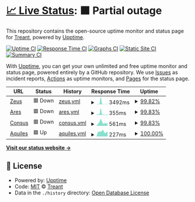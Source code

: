 # [📈 Live Status](https://treant-io.github.io/status): <!--live status--> **🟧 Partial outage**

This repository contains the open-source uptime monitor and status page for [Treant](treant.io), powered by [Upptime](https://github.com/upptime/upptime).

[![Uptime CI](https://github.com/treant-io/status/workflows/Uptime%20CI/badge.svg)](https://github.com/treant-io/status/actions?query=workflow%3A%22Uptime+CI%22)
[![Response Time CI](https://github.com/treant-io/status/workflows/Response%20Time%20CI/badge.svg)](https://github.com/treant-io/status/actions?query=workflow%3A%22Response+Time+CI%22)
[![Graphs CI](https://github.com/treant-io/status/workflows/Graphs%20CI/badge.svg)](https://github.com/treant-io/status/actions?query=workflow%3A%22Graphs+CI%22)
[![Static Site CI](https://github.com/treant-io/status/workflows/Static%20Site%20CI/badge.svg)](https://github.com/treant-io/status/actions?query=workflow%3A%22Static+Site+CI%22)
[![Summary CI](https://github.com/treant-io/status/workflows/Summary%20CI/badge.svg)](https://github.com/treant-io/status/actions?query=workflow%3A%22Summary+CI%22)

With [Upptime](https://upptime.js.org), you can get your own unlimited and free uptime monitor and status page, powered entirely by a GitHub repository. We use [Issues](https://github.com/treant-io/status/issues) as incident reports, [Actions](https://github.com/treant-io/status/actions) as uptime monitors, and [Pages](https://treant-io.github.io/status) for the status page.

<!--start: status pages-->
<!-- This summary is generated by Upptime (https://github.com/upptime/upptime) -->
<!-- Do not edit this manually, your changes will be overwritten -->
<!-- prettier-ignore -->
| URL | Status | History | Response Time | Uptime |
| --- | ------ | ------- | ------------- | ------ |
| <img alt="" src="https://icons.duckduckgo.com/ip3/api.treant.io.ico" height="13"> [Zeus](https://api.treant.io/health/zeus) | 🟥 Down | [zeus.yml](https://github.com/treant-io/status/commits/HEAD/history/zeus.yml) | <details><summary><img alt="Response time graph" src="./graphs/zeus/response-time-week.png" height="20"> 3492ms</summary><br><a href="https://treant-io.github.io/status/history/zeus"><img alt="Response time 1112" src="https://img.shields.io/endpoint?url=https%3A%2F%2Fraw.githubusercontent.com%2Ftreant-io%2Fstatus%2FHEAD%2Fapi%2Fzeus%2Fresponse-time.json"></a><br><a href="https://treant-io.github.io/status/history/zeus"><img alt="24-hour response time 528" src="https://img.shields.io/endpoint?url=https%3A%2F%2Fraw.githubusercontent.com%2Ftreant-io%2Fstatus%2FHEAD%2Fapi%2Fzeus%2Fresponse-time-day.json"></a><br><a href="https://treant-io.github.io/status/history/zeus"><img alt="7-day response time 3492" src="https://img.shields.io/endpoint?url=https%3A%2F%2Fraw.githubusercontent.com%2Ftreant-io%2Fstatus%2FHEAD%2Fapi%2Fzeus%2Fresponse-time-week.json"></a><br><a href="https://treant-io.github.io/status/history/zeus"><img alt="30-day response time 1713" src="https://img.shields.io/endpoint?url=https%3A%2F%2Fraw.githubusercontent.com%2Ftreant-io%2Fstatus%2FHEAD%2Fapi%2Fzeus%2Fresponse-time-month.json"></a><br><a href="https://treant-io.github.io/status/history/zeus"><img alt="1-year response time 1112" src="https://img.shields.io/endpoint?url=https%3A%2F%2Fraw.githubusercontent.com%2Ftreant-io%2Fstatus%2FHEAD%2Fapi%2Fzeus%2Fresponse-time-year.json"></a></details> | <details><summary><a href="https://treant-io.github.io/status/history/zeus">99.82%</a></summary><a href="https://treant-io.github.io/status/history/zeus"><img alt="All-time uptime 99.75%" src="https://img.shields.io/endpoint?url=https%3A%2F%2Fraw.githubusercontent.com%2Ftreant-io%2Fstatus%2FHEAD%2Fapi%2Fzeus%2Fuptime.json"></a><br><a href="https://treant-io.github.io/status/history/zeus"><img alt="24-hour uptime 99.98%" src="https://img.shields.io/endpoint?url=https%3A%2F%2Fraw.githubusercontent.com%2Ftreant-io%2Fstatus%2FHEAD%2Fapi%2Fzeus%2Fuptime-day.json"></a><br><a href="https://treant-io.github.io/status/history/zeus"><img alt="7-day uptime 99.82%" src="https://img.shields.io/endpoint?url=https%3A%2F%2Fraw.githubusercontent.com%2Ftreant-io%2Fstatus%2FHEAD%2Fapi%2Fzeus%2Fuptime-week.json"></a><br><a href="https://treant-io.github.io/status/history/zeus"><img alt="30-day uptime 99.71%" src="https://img.shields.io/endpoint?url=https%3A%2F%2Fraw.githubusercontent.com%2Ftreant-io%2Fstatus%2FHEAD%2Fapi%2Fzeus%2Fuptime-month.json"></a><br><a href="https://treant-io.github.io/status/history/zeus"><img alt="1-year uptime 99.75%" src="https://img.shields.io/endpoint?url=https%3A%2F%2Fraw.githubusercontent.com%2Ftreant-io%2Fstatus%2FHEAD%2Fapi%2Fzeus%2Fuptime-year.json"></a></details>
| <img alt="" src="https://icons.duckduckgo.com/ip3/api.treant.io.ico" height="13"> [Ares](https://api.treant.io/health/ares) | 🟥 Down | [ares.yml](https://github.com/treant-io/status/commits/HEAD/history/ares.yml) | <details><summary><img alt="Response time graph" src="./graphs/ares/response-time-week.png" height="20"> 355ms</summary><br><a href="https://treant-io.github.io/status/history/ares"><img alt="Response time 294" src="https://img.shields.io/endpoint?url=https%3A%2F%2Fraw.githubusercontent.com%2Ftreant-io%2Fstatus%2FHEAD%2Fapi%2Fares%2Fresponse-time.json"></a><br><a href="https://treant-io.github.io/status/history/ares"><img alt="24-hour response time 117" src="https://img.shields.io/endpoint?url=https%3A%2F%2Fraw.githubusercontent.com%2Ftreant-io%2Fstatus%2FHEAD%2Fapi%2Fares%2Fresponse-time-day.json"></a><br><a href="https://treant-io.github.io/status/history/ares"><img alt="7-day response time 355" src="https://img.shields.io/endpoint?url=https%3A%2F%2Fraw.githubusercontent.com%2Ftreant-io%2Fstatus%2FHEAD%2Fapi%2Fares%2Fresponse-time-week.json"></a><br><a href="https://treant-io.github.io/status/history/ares"><img alt="30-day response time 226" src="https://img.shields.io/endpoint?url=https%3A%2F%2Fraw.githubusercontent.com%2Ftreant-io%2Fstatus%2FHEAD%2Fapi%2Fares%2Fresponse-time-month.json"></a><br><a href="https://treant-io.github.io/status/history/ares"><img alt="1-year response time 294" src="https://img.shields.io/endpoint?url=https%3A%2F%2Fraw.githubusercontent.com%2Ftreant-io%2Fstatus%2FHEAD%2Fapi%2Fares%2Fresponse-time-year.json"></a></details> | <details><summary><a href="https://treant-io.github.io/status/history/ares">99.83%</a></summary><a href="https://treant-io.github.io/status/history/ares"><img alt="All-time uptime 99.74%" src="https://img.shields.io/endpoint?url=https%3A%2F%2Fraw.githubusercontent.com%2Ftreant-io%2Fstatus%2FHEAD%2Fapi%2Fares%2Fuptime.json"></a><br><a href="https://treant-io.github.io/status/history/ares"><img alt="24-hour uptime 99.98%" src="https://img.shields.io/endpoint?url=https%3A%2F%2Fraw.githubusercontent.com%2Ftreant-io%2Fstatus%2FHEAD%2Fapi%2Fares%2Fuptime-day.json"></a><br><a href="https://treant-io.github.io/status/history/ares"><img alt="7-day uptime 99.83%" src="https://img.shields.io/endpoint?url=https%3A%2F%2Fraw.githubusercontent.com%2Ftreant-io%2Fstatus%2FHEAD%2Fapi%2Fares%2Fuptime-week.json"></a><br><a href="https://treant-io.github.io/status/history/ares"><img alt="30-day uptime 99.74%" src="https://img.shields.io/endpoint?url=https%3A%2F%2Fraw.githubusercontent.com%2Ftreant-io%2Fstatus%2FHEAD%2Fapi%2Fares%2Fuptime-month.json"></a><br><a href="https://treant-io.github.io/status/history/ares"><img alt="1-year uptime 99.74%" src="https://img.shields.io/endpoint?url=https%3A%2F%2Fraw.githubusercontent.com%2Ftreant-io%2Fstatus%2FHEAD%2Fapi%2Fares%2Fuptime-year.json"></a></details>
| <img alt="" src="https://icons.duckduckgo.com/ip3/api.treant.io.ico" height="13"> [Consus](https://api.treant.io/health/consus) | 🟥 Down | [consus.yml](https://github.com/treant-io/status/commits/HEAD/history/consus.yml) | <details><summary><img alt="Response time graph" src="./graphs/consus/response-time-week.png" height="20"> 561ms</summary><br><a href="https://treant-io.github.io/status/history/consus"><img alt="Response time 483" src="https://img.shields.io/endpoint?url=https%3A%2F%2Fraw.githubusercontent.com%2Ftreant-io%2Fstatus%2FHEAD%2Fapi%2Fconsus%2Fresponse-time.json"></a><br><a href="https://treant-io.github.io/status/history/consus"><img alt="24-hour response time 334" src="https://img.shields.io/endpoint?url=https%3A%2F%2Fraw.githubusercontent.com%2Ftreant-io%2Fstatus%2FHEAD%2Fapi%2Fconsus%2Fresponse-time-day.json"></a><br><a href="https://treant-io.github.io/status/history/consus"><img alt="7-day response time 561" src="https://img.shields.io/endpoint?url=https%3A%2F%2Fraw.githubusercontent.com%2Ftreant-io%2Fstatus%2FHEAD%2Fapi%2Fconsus%2Fresponse-time-week.json"></a><br><a href="https://treant-io.github.io/status/history/consus"><img alt="30-day response time 832" src="https://img.shields.io/endpoint?url=https%3A%2F%2Fraw.githubusercontent.com%2Ftreant-io%2Fstatus%2FHEAD%2Fapi%2Fconsus%2Fresponse-time-month.json"></a><br><a href="https://treant-io.github.io/status/history/consus"><img alt="1-year response time 483" src="https://img.shields.io/endpoint?url=https%3A%2F%2Fraw.githubusercontent.com%2Ftreant-io%2Fstatus%2FHEAD%2Fapi%2Fconsus%2Fresponse-time-year.json"></a></details> | <details><summary><a href="https://treant-io.github.io/status/history/consus">99.83%</a></summary><a href="https://treant-io.github.io/status/history/consus"><img alt="All-time uptime 97.86%" src="https://img.shields.io/endpoint?url=https%3A%2F%2Fraw.githubusercontent.com%2Ftreant-io%2Fstatus%2FHEAD%2Fapi%2Fconsus%2Fuptime.json"></a><br><a href="https://treant-io.github.io/status/history/consus"><img alt="24-hour uptime 99.99%" src="https://img.shields.io/endpoint?url=https%3A%2F%2Fraw.githubusercontent.com%2Ftreant-io%2Fstatus%2FHEAD%2Fapi%2Fconsus%2Fuptime-day.json"></a><br><a href="https://treant-io.github.io/status/history/consus"><img alt="7-day uptime 99.83%" src="https://img.shields.io/endpoint?url=https%3A%2F%2Fraw.githubusercontent.com%2Ftreant-io%2Fstatus%2FHEAD%2Fapi%2Fconsus%2Fuptime-week.json"></a><br><a href="https://treant-io.github.io/status/history/consus"><img alt="30-day uptime 99.72%" src="https://img.shields.io/endpoint?url=https%3A%2F%2Fraw.githubusercontent.com%2Ftreant-io%2Fstatus%2FHEAD%2Fapi%2Fconsus%2Fuptime-month.json"></a><br><a href="https://treant-io.github.io/status/history/consus"><img alt="1-year uptime 97.86%" src="https://img.shields.io/endpoint?url=https%3A%2F%2Fraw.githubusercontent.com%2Ftreant-io%2Fstatus%2FHEAD%2Fapi%2Fconsus%2Fuptime-year.json"></a></details>
| <img alt="" src="https://icons.duckduckgo.com/ip3/app.treant.io.ico" height="13"> [Aquiles](https://app.treant.io) | 🟩 Up | [aquiles.yml](https://github.com/treant-io/status/commits/HEAD/history/aquiles.yml) | <details><summary><img alt="Response time graph" src="./graphs/aquiles/response-time-week.png" height="20"> 227ms</summary><br><a href="https://treant-io.github.io/status/history/aquiles"><img alt="Response time 255" src="https://img.shields.io/endpoint?url=https%3A%2F%2Fraw.githubusercontent.com%2Ftreant-io%2Fstatus%2FHEAD%2Fapi%2Faquiles%2Fresponse-time.json"></a><br><a href="https://treant-io.github.io/status/history/aquiles"><img alt="24-hour response time 243" src="https://img.shields.io/endpoint?url=https%3A%2F%2Fraw.githubusercontent.com%2Ftreant-io%2Fstatus%2FHEAD%2Fapi%2Faquiles%2Fresponse-time-day.json"></a><br><a href="https://treant-io.github.io/status/history/aquiles"><img alt="7-day response time 227" src="https://img.shields.io/endpoint?url=https%3A%2F%2Fraw.githubusercontent.com%2Ftreant-io%2Fstatus%2FHEAD%2Fapi%2Faquiles%2Fresponse-time-week.json"></a><br><a href="https://treant-io.github.io/status/history/aquiles"><img alt="30-day response time 214" src="https://img.shields.io/endpoint?url=https%3A%2F%2Fraw.githubusercontent.com%2Ftreant-io%2Fstatus%2FHEAD%2Fapi%2Faquiles%2Fresponse-time-month.json"></a><br><a href="https://treant-io.github.io/status/history/aquiles"><img alt="1-year response time 255" src="https://img.shields.io/endpoint?url=https%3A%2F%2Fraw.githubusercontent.com%2Ftreant-io%2Fstatus%2FHEAD%2Fapi%2Faquiles%2Fresponse-time-year.json"></a></details> | <details><summary><a href="https://treant-io.github.io/status/history/aquiles">100.00%</a></summary><a href="https://treant-io.github.io/status/history/aquiles"><img alt="All-time uptime 99.99%" src="https://img.shields.io/endpoint?url=https%3A%2F%2Fraw.githubusercontent.com%2Ftreant-io%2Fstatus%2FHEAD%2Fapi%2Faquiles%2Fuptime.json"></a><br><a href="https://treant-io.github.io/status/history/aquiles"><img alt="24-hour uptime 100.00%" src="https://img.shields.io/endpoint?url=https%3A%2F%2Fraw.githubusercontent.com%2Ftreant-io%2Fstatus%2FHEAD%2Fapi%2Faquiles%2Fuptime-day.json"></a><br><a href="https://treant-io.github.io/status/history/aquiles"><img alt="7-day uptime 100.00%" src="https://img.shields.io/endpoint?url=https%3A%2F%2Fraw.githubusercontent.com%2Ftreant-io%2Fstatus%2FHEAD%2Fapi%2Faquiles%2Fuptime-week.json"></a><br><a href="https://treant-io.github.io/status/history/aquiles"><img alt="30-day uptime 100.00%" src="https://img.shields.io/endpoint?url=https%3A%2F%2Fraw.githubusercontent.com%2Ftreant-io%2Fstatus%2FHEAD%2Fapi%2Faquiles%2Fuptime-month.json"></a><br><a href="https://treant-io.github.io/status/history/aquiles"><img alt="1-year uptime 99.99%" src="https://img.shields.io/endpoint?url=https%3A%2F%2Fraw.githubusercontent.com%2Ftreant-io%2Fstatus%2FHEAD%2Fapi%2Faquiles%2Fuptime-year.json"></a></details>

<!--end: status pages-->

[**Visit our status website →**](https://treant-io.github.io/status)

## 📄 License

- Powered by: [Upptime](https://github.com/upptime/upptime)
- Code: [MIT](./LICENSE) © [Treant](treant.io)
- Data in the `./history` directory: [Open Database License](https://opendatacommons.org/licenses/odbl/1-0/)
